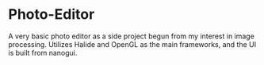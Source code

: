 # Photo-Editor
A very basic photo editor as a side project begun from my interest in image processing. 
Utilizes Halide and OpenGL as the main frameworks, and the UI is built from nanogui.
